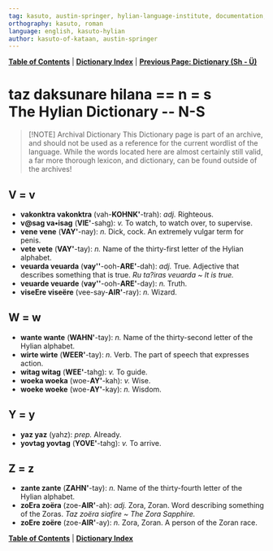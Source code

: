 ```yaml
---
tag: kasuto, austin-springer, hylian-language-institute, documentation, archive, dictionary
orthography: kasuto, roman
language: english, kasuto-hylian
author: kasuto-of-kataan, austin-springer
---
```

**[Table of Contents](archival/kasuto_hli/00-toc)** | **[Dictionary Index](archival/kasuto_hli/10-daksunare)** | **[Previous Page: Dictionary (Sh - Ü)](archival/kasuto_hli/10.5-daksunare-sh-ü)**

# <span class="hylian_kas">taz daksunare hilana == n = s</span><br>The Hylian Dictionary -- N-S


> [!NOTE] Archival Dictionary
> This Dictionary page is part of an archive, and should not be used as a reference for the current wordlist of the language. While the words located here are almost certainly still valid, a far more thorough lexicon, and dictionary, can be found outside of the archives!

## V = v

+ **<span class="hylian_kas">vakonktra</span> vakonktra** (vah-**KOHNK'**-trah): _adj._ Righteous.
+ **<span class="hylian_kas">v@sag</span> va•isag** (**VIE'**-sahg): _v._ To watch, to watch over, to supervise.
+ **<span class="hylian_kas">vene</span> vene** (**VAY'**-nay): _n._ Dick, cock. An extremely vulgar term for penis.
+ **<span class="hylian_kas">vete</span> vete** (**VAY'**-tay): _n._ Name of the thirty-first letter of the Hylian alphabet.
+ **<span class="hylian_kas">veuarda</span> veuarda** (**vay''**-ooh-**ARE'**-dah): _adj._ True. Adjective that describes something that is true. _Ru ta?iras veuarda ~ It is true._
+ **<span class="hylian_kas">veuarde</span> veuarde** (**vay''**-ooh-**ARE'**-day): _n._ Truth.
+ **<span class="hylian_kas">viseEre</span> viseëre** (vee-say-**AIR'**-ray): _n._ Wizard.

## W = w

+ **<span class="hylian_kas">wante</span> wante** (**WAHN'**-tay): _n._ Name of the thirty-second letter of the Hylian alphabet.
+ **<span class="hylian_kas">wirte</span> wirte** (**WEER'**-tay): _n._ Verb. The part of speech that expresses action.
+ **<span class="hylian_kas">witag</span> witag** (**WEE'**-tahg): _v._ To guide.
+ **<span class="hylian_kas">woeka</span> woeka** (woe-**AY'**-kah): _v._ Wise.
+ **<span class="hylian_kas">woeke</span> woeke** (woe-**AY'**-kay): _n._ Wisdom.

## Y = y

+ **<span class="hylian_kas">yaz</span> yaz** (yahz): _prep._ Already.
+ **<span class="hylian_kas">yovtag</span> yovtag** (**YOVE'**-tahg): _v._ To arrive.

## Z = z

+ **<span class="hylian_kas">zante</span> zante** (**ZAHN'**-tay): _n._ Name of the thirty-fourth letter of the Hylian alphabet.
+ **<span class="hylian_kas">zoEra</span> zoëra** (zoe-**AIR'**-ah): _adj._ Zora, Zoran. Word describing something of the Zoras. _Taz zoëra siafire ~ The Zora Sapphire._
+ **<span class="hylian_kas">zoEre</span> zoëre** (zoe-**AIR'**-ay): _n._ Zora, Zoran. A person of the Zoran race.

**[Table of Contents](archival/kasuto_hli/00-toc)** | **[Dictionary Index](archival/kasuto_hli/10-daksunare)**
